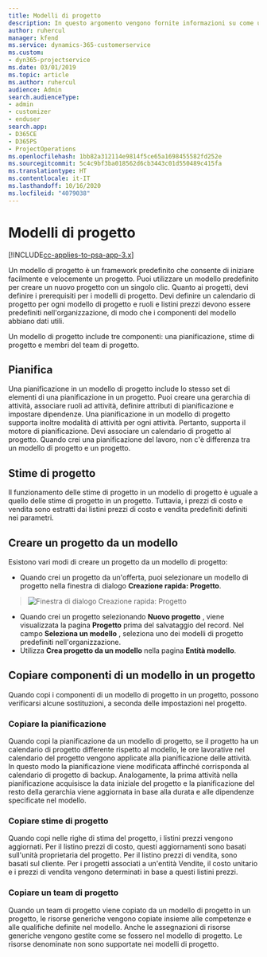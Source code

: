 ```yaml
---
title: Modelli di progetto
description: In questo argomento vengono fornite informazioni su come utilizzare modelli di progetto per una rapida configurazione dei progetti.
author: ruhercul
manager: kfend
ms.service: dynamics-365-customerservice
ms.custom:
- dyn365-projectservice
ms.date: 03/01/2019
ms.topic: article
ms.author: ruhercul
audience: Admin
search.audienceType:
- admin
- customizer
- enduser
search.app:
- D365CE
- D365PS
- ProjectOperations
ms.openlocfilehash: 1bb82a312114e9814f5ce65a1698455582fd252e
ms.sourcegitcommit: 5c4c9bf3ba018562d6cb3443c01d550489c415fa
ms.translationtype: HT
ms.contentlocale: it-IT
ms.lasthandoff: 10/16/2020
ms.locfileid: "4079038"
---
```

# <a name="project-templates"></a>Modelli di progetto 

[!INCLUDE[cc-applies-to-psa-app-3.x](../includes/cc-applies-to-psa-app-3x.md)]

Un modello di progetto è un framework predefinito che consente di iniziare facilmente e velocemente un progetto. Puoi utilizzare un modello predefinito per creare un nuovo progetto con un singolo clic. Quanto ai progetti, devi definire i prerequisiti per i modelli di progetto. Devi definire un calendario di progetto per ogni modello di progetto e ruoli e listini prezzi devono essere predefiniti nell'organizzazione, di modo che i componenti del modello abbiano dati utili.

Un modello di progetto include tre componenti: una pianificazione, stime di progetto e membri del team di progetto.

## <a name="schedule"></a>Pianifica

Una pianificazione in un modello di progetto include lo stesso set di elementi di una pianificazione in un progetto. Puoi creare una gerarchia di attività, associare ruoli ad attività, definire attributi di pianificazione e impostare dipendenze. Una pianificazione in un modello di progetto supporta inoltre modalità di attività per ogni attività. Pertanto, supporta il motore di pianificazione. Devi associare un calendario di progetto al progetto. Quando crei una pianificazione del lavoro, non c'è differenza tra un modello di progetto e un progetto.

## <a name="project-estimates"></a>Stime di progetto

Il funzionamento delle stime di progetto in un modello di progetto è uguale a quello delle stime di progetto in un progetto. Tuttavia, i prezzi di costo e vendita sono estratti dai listini prezzi di costo e vendita predefiniti definiti nei parametri.

## <a name="creating-a-project-from-a-template"></a>Creare un progetto da un modello
 
Esistono vari modi di creare un progetto da un modello di progetto:

- Quando crei un progetto da un'offerta, puoi selezionare un modello di progetto nella finestra di dialogo **Creazione rapida: Progetto**.

> ![Finestra di dialogo Creazione rapida: Progetto](media/project-11.png)

- Quando crei un progetto selezionando **Nuovo progetto** , viene visualizzata la pagina **Progetto** prima del salvataggio del record. Nel campo **Seleziona un modello** , seleziona uno dei modelli di progetto predefiniti nell'organizzazione.
- Utilizza **Crea progetto da un modello** nella pagina **Entità modello**.

## <a name="copying-components-of-template-to-project"></a>Copiare componenti di un modello in un progetto

Quando copi i componenti di un modello di progetto in un progetto, possono verificarsi alcune sostituzioni, a seconda delle impostazioni nel progetto.

### <a name="copying-the-schedule"></a>Copiare la pianificazione

Quando copi la pianificazione da un modello di progetto, se il progetto ha un calendario di progetto differente rispetto al modello, le ore lavorative nel calendario del progetto vengono applicate alla pianificazione delle attività. In questo modo la pianificazione viene modificata affinché corrisponda al calendario di progetto di backup. Analogamente, la prima attività nella pianificazione acquisisce la data iniziale del progetto e la pianificazione del resto della gerarchia viene aggiornata in base alla durata e alle dipendenze specificate nel modello. 

### <a name="copying-project-estimates"></a>Copiare stime di progetto 

Quando copi nelle righe di stima del progetto, i listini prezzi vengono aggiornati. Per il listino prezzi di costo, questi aggiornamenti sono basati sull'unità proprietaria del progetto. Per il listino prezzi di vendita, sono basati sul cliente. Per i progetti associati a un'entità Vendite, il costo unitario e i prezzi di vendita vengono determinati in base a questi listini prezzi.

### <a name="copying-a-project-team"></a>Copiare un team di progetto

Quando un team di progetto viene copiato da un modello di progetto in un progetto, le risorse generiche vengono copiate insieme alle competenze e alle qualifiche definite nel modello. Anche le assegnazioni di risorse generiche vengono gestite come se fossero nel modello di progetto. Le risorse denominate non sono supportate nei modelli di progetto.
